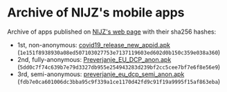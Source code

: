 # Archive of NIJZ's mobile apps

Archive of apps published on [NIJZ's web page](https://nijz.si/sl/objava-nove-verzije-aplikacije-za-preverjanje-eu-digitalnih-covid-potrdil-za-mobilne-naprave) with their sha256 hashes:

* 1st, non-anonymous: [covid19_release_new_appid.apk](covid19_release_new_appid.apk) (`1e151f8938930a08ed507103027753e7137119603ed602d0b150c359e038a360`)
* 2nd, fully-anonymous: [Preverjanje_EU_DCP_anon.apk](Preverjanje_EU_DCP_anon.apk) (`5dd0c7f74c639b7e79d3327db955e254943283d239bf2cc5cee7bf7e6f8e56e9`)
* 3rd, semi-anonymous: [preverjanje_eu_dcp_semi_anon.apk](preverjanje_eu_dcp_semi_anon.apk) (`fdb7e0ca601006dc3bba95c9f339a1ce1170d42fd9c91f19a9995f15af863eba`)
